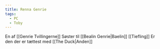 ```yaml
---
title: Renna Genrie
tags:
  - PC
  - Toby
---
```


En af [[Genrie Tvillingerne]]
Søster til [[Bealin Genrie|Baelin]]
[[Tiefling]]
Er den der er tættest med [[The Duck|Anden]]
